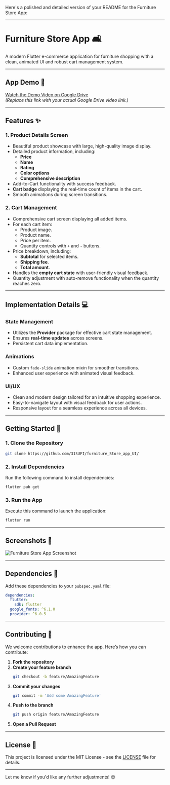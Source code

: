 Here's a polished and detailed version of your README for the Furniture Store App:

---

# Furniture Store App 🛋️

A modern Flutter e-commerce application for furniture shopping with a clean, animated UI and robust cart management system.

---

## App Demo 🎥

[Watch the Demo Video on Google Drive](https://drive.google.com/your-video-link)  
*(Replace this link with your actual Google Drive video link.)*

---

## Features ✨

### **1. Product Details Screen**
- Beautiful product showcase with large, high-quality image display.
- Detailed product information, including:
  - **Price**
  - **Name**
  - **Rating**
  - **Color options**
  - **Comprehensive description**
- Add-to-Cart functionality with success feedback.
- **Cart badge** displaying the real-time count of items in the cart.
- Smooth animations during screen transitions.

### **2. Cart Management**
- Comprehensive cart screen displaying all added items.
- For each cart item:
  - Product image.
  - Product name.
  - Price per item.
  - Quantity controls with `+` and `-` buttons.
- Price breakdown, including:
  - **Subtotal** for selected items.
  - **Shipping fee**.
  - **Total amount**.
- Handles the **empty cart state** with user-friendly visual feedback.
- Quantity adjustment with auto-remove functionality when the quantity reaches zero.

---

## Implementation Details 💻

### **State Management**
- Utilizes the **Provider** package for effective cart state management.
- Ensures **real-time updates** across screens.
- Persistent cart data implementation.

### **Animations**
- Custom `fade-slide` animation mixin for smoother transitions.
- Enhanced user experience with animated visual feedback.

### **UI/UX**
- Clean and modern design tailored for an intuitive shopping experience.
- Easy-to-navigate layout with visual feedback for user actions.
- Responsive layout for a seamless experience across all devices.

---

## Getting Started 🚀

### **1. Clone the Repository**
```bash
git clone https://github.com/31SUFI/furniture_Store_app_UI/
```

### **2. Install Dependencies**
Run the following command to install dependencies:
```bash
flutter pub get
```

### **3. Run the App**
Execute this command to launch the application:
```bash
flutter run
```

---

## Screenshots 📸

![Furniture Store App Screenshot](https://github.com/user-attachments/assets/e82c07f6-19e0-4b49-9020-c7903d6a39b8)

---

## Dependencies 🧩
Add these dependencies to your `pubspec.yaml` file:
```yaml
dependencies:
  flutter:
    sdk: flutter
  google_fonts: ^6.1.0
  provider: ^6.0.5
```

---

## Contributing 🤝

We welcome contributions to enhance the app. Here’s how you can contribute:

1. **Fork the repository**
2. **Create your feature branch**
   ```bash
   git checkout -b feature/AmazingFeature
   ```
3. **Commit your changes**
   ```bash
   git commit -m 'Add some AmazingFeature'
   ```
4. **Push to the branch**
   ```bash
   git push origin feature/AmazingFeature
   ```
5. **Open a Pull Request**

---

## License 📄

This project is licensed under the MIT License - see the [LICENSE](LICENSE) file for details.

---

Let me know if you'd like any further adjustments! 😊
